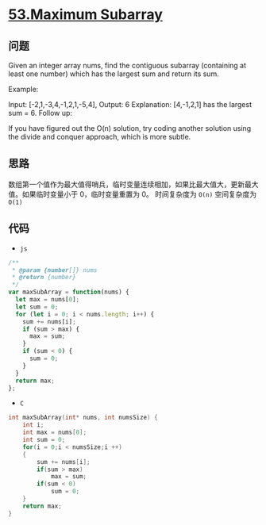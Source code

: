 # [53.Maximum Subarray](https://leetcode.com/problems/maximum-subarray/)

## 问题

Given an integer array nums, find the contiguous subarray (containing at least one number) which has the largest sum and return its sum.

Example:

Input: [-2,1,-3,4,-1,2,1,-5,4],
Output: 6
Explanation: [4,-1,2,1] has the largest sum = 6.
Follow up:

If you have figured out the O(n) solution, try coding another solution using the divide and conquer approach, which is more subtle.

## 思路

数组第一个值作为最大值得哨兵，临时变量连续相加，如果比最大值大，更新最大值。如果临时变量小于 0，临时变量重置为 0。
时间复杂度为 `O(n)`
空间复杂度为 `O(1)`

## 代码

- `js`

```js
/**
 * @param {number[]} nums
 * @return {number}
 */
var maxSubArray = function(nums) {
  let max = nums[0];
  let sum = 0;
  for (let i = 0; i < nums.length; i++) {
    sum += nums[i];
    if (sum > max) {
      max = sum;
    }
    if (sum < 0) {
      sum = 0;
    }
  }
  return max;
};
```

- `C`

```c
int maxSubArray(int* nums, int numsSize) {
    int i;
    int max = nums[0];
    int sum = 0;
    for(i = 0;i < numsSize;i ++)
    {
        sum += nums[i];
        if(sum > max)
            max = sum;
        if(sum < 0)
            sum = 0;
    }
    return max;
}
```
